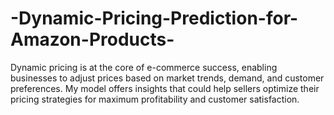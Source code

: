 # -Dynamic-Pricing-Prediction-for-Amazon-Products-
Dynamic pricing is at the core of e-commerce success, enabling businesses to adjust prices based on market trends, demand, and customer preferences. My model offers insights that could help sellers optimize their pricing strategies for maximum profitability and customer satisfaction.
